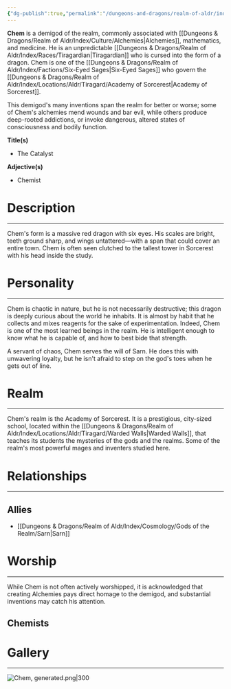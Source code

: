 ```yaml
---
{"dg-publish":true,"permalink":"/dungeons-and-dragons/realm-of-aldr/index/cosmology/demigods/chem/"}
---
```


**Chem** is a demigod of the realm, commonly associated with [[Dungeons & Dragons/Realm of Aldr/Index/Culture/Alchemies\|Alchemies]], mathematics, and medicine. He is an unpredictable [[Dungeons & Dragons/Realm of Aldr/Index/Races/Tiragardian\|Tiragardian]] who is cursed into the form of a dragon. Chem is one of the [[Dungeons & Dragons/Realm of Aldr/Index/Factions/Six-Eyed Sages\|Six-Eyed Sages]] who govern the [[Dungeons & Dragons/Realm of Aldr/Index/Locations/Aldr/Tiragard/Academy of Sorcerest\|Academy of Sorcerest]].

This demigod's many inventions span the realm for better or worse; some of Chem's alchemies mend wounds and bar evil, while others produce deep-rooted addictions, or invoke dangerous, altered states of consciousness and bodily function.

**Title(s)**
- The Catalyst

**Adjective(s)**
- Chemist
# Description
---
Chem's form is a massive red dragon with six eyes. His scales are bright, teeth ground sharp, and wings untattered—with a span that could cover an entire town. Chem is often seen clutched to the tallest tower in Sorcerest with his head inside the study.
# Personality
---
Chem is chaotic in nature, but he is not necessarily destructive; this dragon is deeply curious about the world he inhabits. It is almost by habit that he collects and mixes reagents for the sake of experimentation. Indeed, Chem is one of the most learned beings in the realm. He is intelligent enough to know what he is capable of, and how to best bide that strength.

A servant of chaos, Chem serves the will of Sarn. He does this with unwavering loyalty, but he isn't afraid to step on the god's toes when he gets out of line.
# Realm
---
Chem's realm is the Academy of Sorcerest. It is a prestigious, city-sized school, located within the [[Dungeons & Dragons/Realm of Aldr/Index/Locations/Aldr/Tiragard/Warded Walls\|Warded Walls]], that teaches its students the mysteries of the gods and the realms. Some of the realm's most powerful mages and inventers studied here.
# Relationships
---
## Allies
- [[Dungeons & Dragons/Realm of Aldr/Index/Cosmology/Gods of the Realm/Sarn\|Sarn]]
# Worship
---
While Chem is not often actively worshipped, it is acknowledged that creating Alchemies pays direct homage to the demigod, and substantial inventions may catch his attention. 

## Chemists
# Gallery
---
![Chem, generated.png|300](/img/user/Attachments/Dungeons%20&%20Dragons%20Attachments/Chem,%20generated.png)